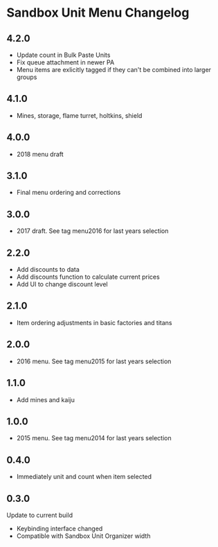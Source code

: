 # Sandbox Unit Menu Changelog

## 4.2.0

- Update count in Bulk Paste Units
- Fix queue attachment in newer PA
- Menu items are exlicitly tagged if they can't be combined into larger groups

## 4.1.0

- Mines, storage, flame turret, holtkins, shield

## 4.0.0

- 2018 menu draft

## 3.1.0

- Final menu ordering and corrections

## 3.0.0

- 2017 draft. See tag menu2016 for last years selection

## 2.2.0

- Add discounts to data
- Add discounts function to calculate current prices
- Add UI to change discount level

## 2.1.0

- Item ordering adjustments in basic factories and titans

## 2.0.0

- 2016 menu. See tag menu2015 for last years selection

## 1.1.0

- Add mines and kaiju

## 1.0.0

- 2015 menu. See tag menu2014 for last years selection

## 0.4.0

- Immediately unit and count when item selected

## 0.3.0

Update to current build

- Keybinding interface changed
- Compatible with Sandbox Unit Organizer width
